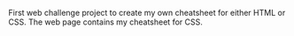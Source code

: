 First web challenge project to create my own cheatsheet for either HTML or CSS. The web page contains my cheatsheet for CSS.